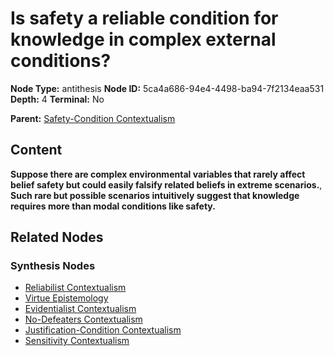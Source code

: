 # Is safety a reliable condition for knowledge in complex external conditions?

**Node Type:** antithesis
**Node ID:** 5ca4a686-94e4-4498-ba94-7f2134eaa531
**Depth:** 4
**Terminal:** No

**Parent:** [Safety-Condition Contextualism](safety-condition-contextualism-synthesis-6f25b198-856b-4e19-ba9e-7f56fb5d6b2d.md)

## Content

**Suppose there are complex environmental variables that rarely affect belief safety but could easily falsify related beliefs in extreme scenarios.**, **Such rare but possible scenarios intuitively suggest that knowledge requires more than modal conditions like safety.**

## Related Nodes

### Synthesis Nodes

- [Reliabilist Contextualism](reliabilist-contextualism-synthesis-948d8307-ce3e-4573-b30a-a606d37c0c39.md)
- [Virtue Epistemology](virtue-epistemology-synthesis-4f9b9bda-7937-487a-aff6-1b1f2534c1cf.md)
- [Evidentialist Contextualism](evidentialist-contextualism-synthesis-e3fc3da1-dcc2-4858-8392-888b56a1a351.md)
- [No-Defeaters Contextualism](no-defeaters-contextualism-synthesis-1c14a931-a020-4f00-8d6b-2edc92692996.md)
- [Justification-Condition Contextualism](justification-condition-contextualism-synthesis-e9910fd9-123b-458b-a7ba-9d9c4fa059f2.md)
- [Sensitivity Contextualism](sensitivity-contextualism-synthesis-3c9b52c4-620e-4b4f-ac07-ccfb808b09b9.md)
